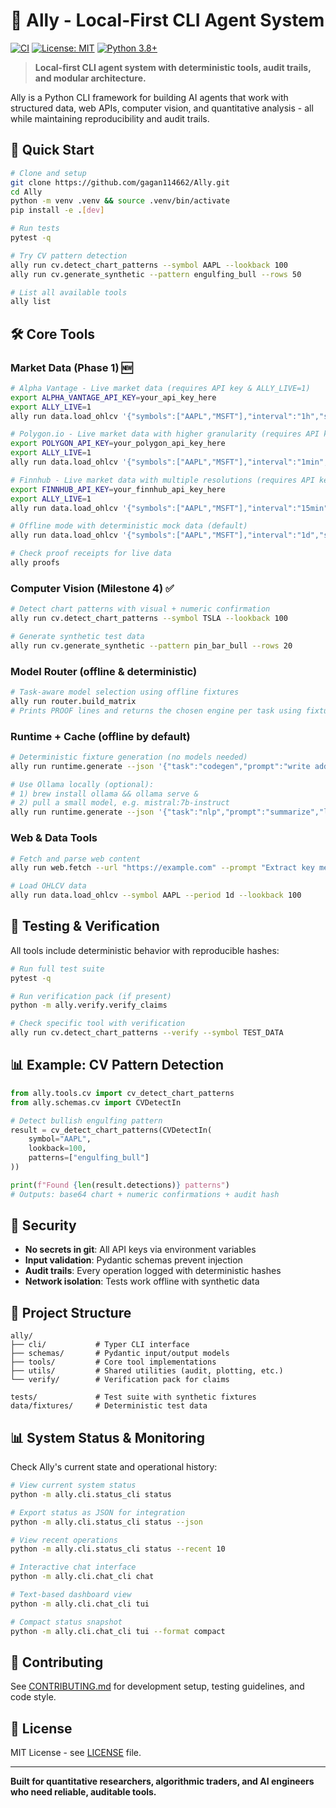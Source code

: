 # 🤖 Ally - Local-First CLI Agent System

[![CI](https://github.com/gagan114662/Ally/actions/workflows/ci.yml/badge.svg)](https://github.com/gagan114662/Ally/actions/workflows/ci.yml)
[![License: MIT](https://img.shields.io/badge/License-MIT-yellow.svg)](https://opensource.org/licenses/MIT)
[![Python 3.8+](https://img.shields.io/badge/python-3.8+-blue.svg)](https://www.python.org/downloads/)

> **Local-first CLI agent system with deterministic tools, audit trails, and modular architecture.**

Ally is a Python CLI framework for building AI agents that work with structured data, web APIs, computer vision, and quantitative analysis - all while maintaining reproducibility and audit trails.

## 🚀 Quick Start

```bash
# Clone and setup
git clone https://github.com/gagan114662/Ally.git
cd Ally
python -m venv .venv && source .venv/bin/activate
pip install -e .[dev]

# Run tests
pytest -q

# Try CV pattern detection
ally run cv.detect_chart_patterns --symbol AAPL --lookback 100
ally run cv.generate_synthetic --pattern engulfing_bull --rows 50

# List all available tools
ally list
```

## 🛠️ Core Tools

### Market Data (Phase 1) 🆕
```bash
# Alpha Vantage - Live market data (requires API key & ALLY_LIVE=1)
export ALPHA_VANTAGE_API_KEY=your_api_key_here
export ALLY_LIVE=1
ally run data.load_ohlcv '{"symbols":["AAPL","MSFT"],"interval":"1h","start":"2024-01-01","end":"2024-01-05","source":"alpha_vantage","live":true}'

# Polygon.io - Live market data with higher granularity (requires API key & ALLY_LIVE=1)
export POLYGON_API_KEY=your_polygon_api_key_here
export ALLY_LIVE=1
ally run data.load_ohlcv '{"symbols":["AAPL","MSFT"],"interval":"1min","start":"2024-08-01","end":"2024-08-05","source":"polygon","live":true}'

# Finnhub - Live market data with multiple resolutions (requires API key & ALLY_LIVE=1)
export FINNHUB_API_KEY=your_finnhub_api_key_here
export ALLY_LIVE=1
ally run data.load_ohlcv '{"symbols":["AAPL","MSFT"],"interval":"15min","start":"2024-08-01","end":"2024-08-05","source":"finnhub","live":true}'

# Offline mode with deterministic mock data (default)
ally run data.load_ohlcv '{"symbols":["AAPL","MSFT"],"interval":"1d","start":"2024-01-01","end":"2024-01-05","source":"polygon","live":false}'

# Check proof receipts for live data
ally proofs
```

### Computer Vision (Milestone 4) ✅
```bash
# Detect chart patterns with visual + numeric confirmation
ally run cv.detect_chart_patterns --symbol TSLA --lookback 100

# Generate synthetic test data
ally run cv.generate_synthetic --pattern pin_bar_bull --rows 20
```

### Model Router (offline & deterministic)
```bash
# Task-aware model selection using offline fixtures
ally run router.build_matrix
# Prints PROOF lines and returns the chosen engine per task using fixtures only.
```

### Runtime + Cache (offline by default)
```bash
# Deterministic fixture generation (no models needed)
ally run runtime.generate --json '{"task":"codegen","prompt":"write add","live":false}'

# Use Ollama locally (optional):
# 1) brew install ollama && ollama serve &
# 2) pull a small model, e.g. mistral:7b-instruct
ally run runtime.generate --json '{"task":"nlp","prompt":"summarize","live":true}'
```

### Web & Data Tools
```bash
# Fetch and parse web content
ally run web.fetch --url "https://example.com" --prompt "Extract key metrics"

# Load OHLCV data
ally run data.load_ohlcv --symbol AAPL --period 1d --lookback 100
```

## 🧪 Testing & Verification

All tools include deterministic behavior with reproducible hashes:

```bash
# Run full test suite
pytest -q

# Run verification pack (if present)
python -m ally.verify.verify_claims

# Check specific tool with verification
ally run cv.detect_chart_patterns --verify --symbol TEST_DATA
```

## 📊 Example: CV Pattern Detection

```python
from ally.tools.cv import cv_detect_chart_patterns
from ally.schemas.cv import CVDetectIn

# Detect bullish engulfing pattern
result = cv_detect_chart_patterns(CVDetectIn(
    symbol="AAPL", 
    lookback=100,
    patterns=["engulfing_bull"]
))

print(f"Found {len(result.detections)} patterns")
# Outputs: base64 chart + numeric confirmations + audit hash
```

## 🔐 Security

- **No secrets in git**: All API keys via environment variables
- **Input validation**: Pydantic schemas prevent injection  
- **Audit trails**: Every operation logged with deterministic hashes
- **Network isolation**: Tests work offline with synthetic data

## 📁 Project Structure

```
ally/
├── cli/           # Typer CLI interface
├── schemas/       # Pydantic input/output models  
├── tools/         # Core tool implementations
├── utils/         # Shared utilities (audit, plotting, etc.)
└── verify/        # Verification pack for claims

tests/             # Test suite with synthetic fixtures
data/fixtures/     # Deterministic test data
```

## 📊 System Status & Monitoring

Check Ally's current state and operational history:

```bash
# View current system status
python -m ally.cli.status_cli status

# Export status as JSON for integration
python -m ally.cli.status_cli status --json

# View recent operations
python -m ally.cli.status_cli status --recent 10

# Interactive chat interface
python -m ally.cli.chat_cli chat

# Text-based dashboard view
python -m ally.cli.chat_cli tui

# Compact status snapshot
python -m ally.cli.chat_cli tui --format compact
```

## 🤝 Contributing

See [CONTRIBUTING.md](CONTRIBUTING.md) for development setup, testing guidelines, and code style.

## 📄 License

MIT License - see [LICENSE](LICENSE) file.

---

**Built for quantitative researchers, algorithmic traders, and AI engineers who need reliable, auditable tools.**
